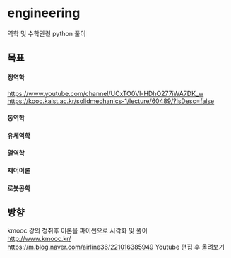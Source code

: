 # engineering
역학 및 수학관련 python 풀이

## 목표  
#### 정역학    
https://www.youtube.com/channel/UCxTO0Vl-HDhO277iWA7DK_w
https://kooc.kaist.ac.kr/solidmechanics-1/lecture/60489/?isDesc=false
#### 동역학      
#### 유체역학  
#### 열역학  
#### 제어이론  
#### 로봇공학  

## 방향
kmooc 강의 청취후 이론을 파이썬으로 시각화 및 풀이  
http://www.kmooc.kr/  
https://m.blog.naver.com/airline36/221016385949
Youtube 편집 후 올려보기  

